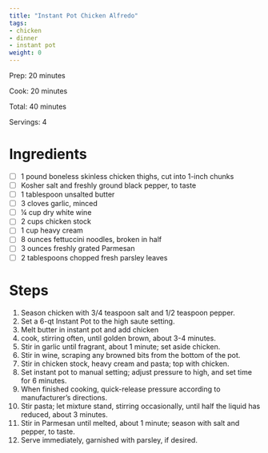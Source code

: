 ```yaml
---
title: "Instant Pot Chicken Alfredo"
tags:
- chicken
- dinner
- instant pot
weight: 0
---
```

Prep: 20 minutes

Cook: 20 minutes

Total: 40 minutes

Servings: 4

# Ingredients
- [ ] 1 pound boneless skinless chicken thighs, cut into 1-inch chunks
- [ ] Kosher salt and freshly ground black pepper, to taste
- [ ] 1 tablespoon unsalted butter
- [ ] 3 cloves garlic, minced
- [ ] ¼ cup dry white wine
- [ ] 2 cups chicken stock
- [ ] 1 cup heavy cream
- [ ] 8 ounces fettuccini noodles, broken in half
- [ ] 3 ounces freshly grated Parmesan
- [ ] 2 tablespoons chopped fresh parsley leaves

# Steps
1. Season chicken with 3/4 teaspoon salt and 1/2 teaspoon pepper.
2. Set a 6-qt Instant Pot to the high saute setting. 
3. Melt butter in instant pot and  add chicken
4. cook, stirring often, until golden brown, about 3-4 minutes.
5. Stir in garlic until fragrant, about 1 minute; set aside chicken.
6. Stir in wine, scraping any browned bits from the bottom of the pot. 
7. Stir in chicken stock, heavy cream and pasta; top with chicken. 
8. Set instant pot to manual setting; adjust pressure to high, and set time for 6 minutes. 
9. When finished cooking, quick-release pressure according to manufacturer’s directions.
10. Stir pasta; let mixture stand, stirring occasionally, until half the liquid has reduced, about 3 minutes.
11. Stir in Parmesan until melted, about 1 minute; season with salt and pepper, to taste.
12. Serve immediately, garnished with parsley, if desired.
